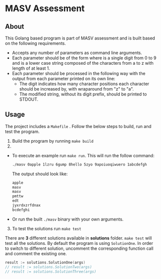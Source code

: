 
# MASV Assessment

## About
This Golang based program is part of MASV assessment and is built based on the following requirements.
- Accepts any number of parameters as command line arguments. 
- Each parameter should  be of the form <number><string> where <number> is a single digit from 0 to 9 and <string> is a lower case string composed of the characters from a to z with length of at least 1.
- Each parameter should be processed in the following way with the output from each parameter printed on its own line:
	 - The digit indicates how many character positions each character should be increased by, with wraparound from "z" to "a". 
	 - The modified string, without its digit prefix, should be printed to STDOUT.


## Usage

The project includes a `Makefile` . Follow the below steps to build, run and test the program.

1. Build the program by running `make build`
2. 
- To execute an example run `make run`. This will run the follow command:
	```sh
	./masv 0apple 1lzru 6gump 8hello 5zyo 9apoiuoqiwuero 1abcdefgh
	```
	The output should look like:
	```sh
	apple
	masv
	masv
	pmttw
	edt
	jyxrdxzrfdnax
	bcdefghi
	```
- Or run the built `./masv` binary with your own arguments.
3. To test the solutions run `make test`

There are **3** different solutions available in **solutions** folder. `make test` will test all the solutions. By default the program is using `SolutionOne`. In order to switch to different solution, uncomment the corresponding function call and comment the existing one. 

```go
result := solutions.SolutionOne(args)
// result := solutions.SolutionTwo(args)
// result := solutions.SolutionThree(args)
```
